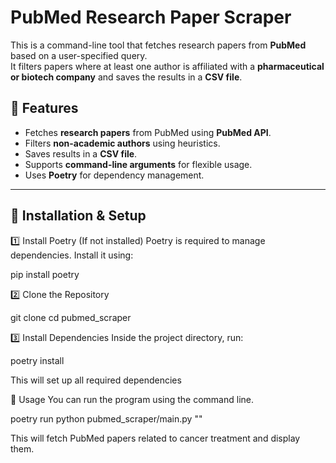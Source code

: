 # PubMed Research Paper Scraper

This is a command-line tool that fetches research papers from **PubMed** based on a user-specified query.  
It filters papers where at least one author is affiliated with a **pharmaceutical or biotech company** and saves the results in a **CSV file**.

## 🚀 Features
- Fetches **research papers** from PubMed using **PubMed API**.
- Filters **non-academic authors** using heuristics.
- Saves results in a **CSV file**.
- Supports **command-line arguments** for flexible usage.
- Uses **Poetry** for dependency management.

---

## 📌 Installation & Setup

1️⃣ Install Poetry (If not installed)
Poetry is required to manage dependencies. Install it using:

pip install poetry


2️⃣ Clone the Repository

git clone <your-github-repo-url>
cd pubmed_scraper

3️⃣ Install Dependencies
Inside the project directory, run:

poetry install

This will set up all required dependencies


📌 Usage
You can run the program using the command line.

poetry run python pubmed_scraper/main.py "<your-query>"

This will fetch PubMed papers related to cancer treatment and display them.

